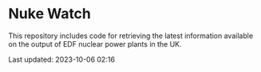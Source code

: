# Nuke Watch

This repository includes code for retrieving the latest information available on the output of EDF nuclear power plants in the UK.

Last updated: 2023-10-06 02:16